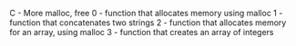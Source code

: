 C - More malloc, free
0 - function that allocates memory using malloc
1 - function that concatenates two strings
2 - function that allocates memory for an array, using malloc
3 - function that creates an array of integers
